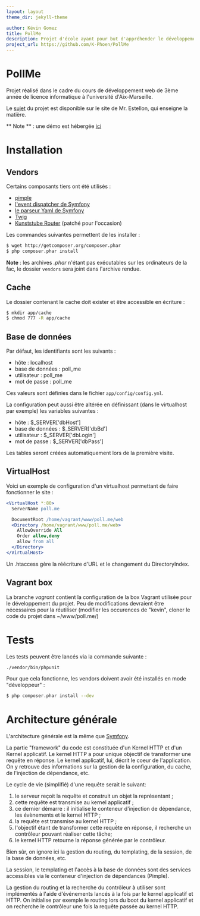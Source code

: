 ```yaml
---
layout: layout
theme_dir: jekyll-theme

author: Kévin Gomez
title: PollMe
description: Projet d'école ayant pour but d'appréhender le développement web en PHP
project_url: https://github.com/K-Phoen/PollMe
---
```


PollMe
======

Projet réalisé dans le cadre du cours de développement web de 3ème année de
licence informatique à l'université d'Aix-Marseille.

Le [sujet](http://pageperso.lif.univ-mrs.fr/~bertrand.estellon/index.php?n2=35)
du projet est disponible sur le site de Mr. Estellon, qui enseigne la matière.

** Note ** : une démo est hébergée [ici](http://pollme.kevingomez.fr/)


Installation
============


## Vendors

Certains composants tiers ont été utilisés :

  * [pimple](http://pimple.sensiolabs.org/)
  * [l'event dispatcher de Symfony](https://github.com/symfony/EventDispatcher)
  * [le parseur Yaml de Symfony](https://github.com/symfony/yaml)
  * [Twig](http://twig.sensiolabs.org/)
  * [Kunststube Router](https://github.com/K-Phoen/Kunststube-Router) (patché pour l'occasion)

Les commandes suivantes permettent de les installer :

```bash
$ wget http://getcomposer.org/composer.phar
$ php composer.phar install
```

**Note** : les archives *.phar* n'étant pas exécutables sur les ordinateurs de
la fac, le dossier `vendors` sera joint dans l'archive rendue.


## Cache

Le dossier contenant le cache doit exister et être accessible en écriture :

```bash
$ mkdir app/cache
$ chmod 777 -R app/cache
```


## Base de données

Par défaut, les identifiants sont les suivants :

  * hôte : localhost
  * base de données : poll_me
  * utilisateur : poll_me
  * mot de passe : poll_me

Ces valeurs sont définies dans le fichier `app/config/config.yml`.

La configuration peut aussi être altérée en définissant (dans le virtualhost par
exemple) les variables suivantes :

  * hôte : $_SERVER['dbHost']
  * base de données : $_SERVER['dbBd']
  * utilisateur : $_SERVER['dbLogin']
  * mot de passe : $_SERVER['dbPass']

Les tables seront créées automatiquement lors de la première visite.


## VirtualHost

Voici un exemple de configuration d'un virtualhost permettant de faire
fonctionner le site :

```apache
<VirtualHost *:80>
  ServerName poll.me

  DocumentRoot /home/vagrant/www/poll.me/web
  <Directory /home/vagrant/www/poll.me/web>
    AllowOverride All
    Order allow,deny
    allow from all
  </Directory>
</VirtualHost>
```

Un .htaccess gère la réécriture d'URL et le changement du DirectoryIndex.


## Vagrant box

La branche _vagrant_ contient la configuration de la box Vagrant utilisée pour
le développement du projet. Peu de modifications devraient être nécessaires pour
la réutiliser (modifier les occurences de "kevin", cloner le code du projet dans
~/www/poll.me/)


Tests
=====


Les tests peuvent être lancés via la commande suivante :

```bash
./vendor/bin/phpunit
```

Pour que cela fonctionne, les vendors doivent avoir été installés en mode
"développeur" :

```bash
$ php composer.phar install --dev
```


Architecture générale
=====================


L'architecture générale est la même que [Symfony](http://www.symfony.com).

La partie "framework" du code est constituée d'un Kernel HTTP et d'un Kernel applicatif.
Le kernel HTTP a pour unique objectif de transformer une requête en réponse.
Le kernel applicatif, lui, décrit le coeur de l'application. On y retrouve des informations sur la gestion de la
configuration, du cache, de l'injection de dépendance, etc.

Le cycle de vie (simplifié) d'une requête serait le suivant:

 1. le serveur reçoit la requête et construit un objet la représentant ;
 2. cette requête est transmise au kernel applicatif ;
 3. ce dernier démarre : il initialise le conteneur d'injection de dépendance, les évènements et le kernel HTTP ;
 4. la requête est transmise au kernel HTTP ;
 5. l'objectif étant de transformer cette requête en réponse, il recherche un contrôleur pouvant réaliser cette tâche;
 6. le kernel HTTP retourne la réponse générée par le contrôleur.

Bien sûr, on ignore ici la gestion du routing, du templating, de la session, de la base de données, etc.

La session, le templating et l'accès à la base de données sont des services accessibles via le conteneur
d'injection de dépendances (Pimple).

La gestion du routing et la recherche du contrôleur à utiliser sont implémentés à l'aide d'événements lancés à la
fois par le kernel applicatif et HTTP. On initialise par exemple le routing lors du boot du kernel applicatif et
on recherche le contrôleur une fois la requête passée au kernel HTTP.
